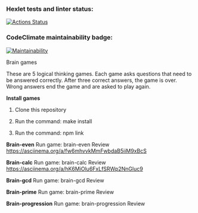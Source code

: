 ### Hexlet tests and linter status:
[![Actions Status](https://github.com/Developer2220/js-starter-project-44/workflows/hexlet-check/badge.svg)](https://github.com/Developer2220/js-starter-project-44/actions)

### CodeClimate maintainability badge:
[![Maintainability](https://api.codeclimate.com/v1/badges/93130a107a9b3d3a5d56/maintainability)](https://codeclimate.com/github/Developer2220/js-starter-project-44/maintainability)

Brain games

These are 5 logical thinking games. Each game asks questions that need to be answered correctly. After three correct answers, the game is over. Wrong answers end the game and are asked to play again.

**Install games**

1. Clone this repository

2. Run the command: make install

3. Run the command: npm link

**Brain-even**
Run game: brain-even 
Review https://asciinema.org/a/fw6mhvvkMmFwbdaB5iiM9xBcS 

**Brain-calc**
Run game: brain-calc
Review https://asciinema.org/a/hK6MiOlu6FxLfSRWp2NnGluc9

**Brain-gcd**
Run game: brain-gcd
Review <script async id="asciicast-SfblyrNkqpfUbR4qr2fa4RSS1" src="https://asciinema.org/a/SfblyrNkqpfUbR4qr2fa4RSS1.js"></script>

**Brain-prime**
Run game: brain-prime
Review 

**Brain-progression**
Run game: brain-progression
Review 




